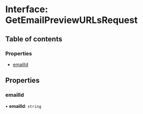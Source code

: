 # Interface: GetEmailPreviewURLsRequest

## Table of contents

### Properties

- [emailId](GetEmailPreviewURLsRequest.md#emailid)

## Properties

### emailId

• **emailId**: `string`
